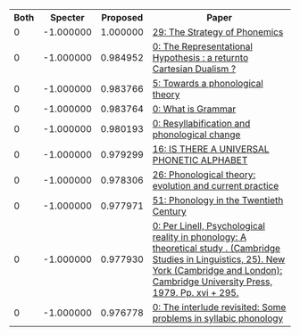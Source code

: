 <html><table><tr>
<th>Both</th>
<th>Specter</th>
<th>Proposed</th>
<th>Paper</th>
</tr>
<tr>
<td>0</td>
<td>-1.000000</td>
<td>1.000000</td>
<td><a href="https://www.semanticscholar.org/paper/3ba56bb735712fdf7796a209a4c4146f402eb151">29: The Strategy of Phonemics</a></td>
</tr>
<tr>
<td>0</td>
<td>-1.000000</td>
<td>0.984952</td>
<td><a href="https://www.semanticscholar.org/paper/5ac699d8a8281e5b8f706cfeb9f2a322e99fa18d">0: The Representational Hypothesis : a returnto Cartesian Dualism ?</a></td>
</tr>
<tr>
<td>0</td>
<td>-1.000000</td>
<td>0.983766</td>
<td><a href="https://www.semanticscholar.org/paper/fa6ba17570a7b535d02043bd85ea210e5e5ba4c3">5: Towards a phonological theory</a></td>
</tr>
<tr>
<td>0</td>
<td>-1.000000</td>
<td>0.983764</td>
<td><a href="https://www.semanticscholar.org/paper/1c8dea92a998e9b921a92c08764f0f6d86a9eedd">0: What is Grammar</a></td>
</tr>
<tr>
<td>0</td>
<td>-1.000000</td>
<td>0.980193</td>
<td><a href="https://www.semanticscholar.org/paper/2a04aa9532563d423532913738d361aa9763983e">0: Resyllabification and phonological change</a></td>
</tr>
<tr>
<td>0</td>
<td>-1.000000</td>
<td>0.979299</td>
<td><a href="https://www.semanticscholar.org/paper/fd565b01632fb346cf6abdcfa018f54792da2a5b">16: IS THERE A UNIVERSAL PHONETIC ALPHABET</a></td>
</tr>
<tr>
<td>0</td>
<td>-1.000000</td>
<td>0.978306</td>
<td><a href="https://www.semanticscholar.org/paper/b1286ab7df97ccae16546f48f090bbf9386f59e7">26: Phonological theory: evolution and current practice</a></td>
</tr>
<tr>
<td>0</td>
<td>-1.000000</td>
<td>0.977971</td>
<td><a href="https://www.semanticscholar.org/paper/5a12b0b9e968b3db7fe040b0a7555cb3fe802f17">51: Phonology in the Twentieth Century</a></td>
</tr>
<tr>
<td>0</td>
<td>-1.000000</td>
<td>0.977930</td>
<td><a href="https://www.semanticscholar.org/paper/8a3e88c709ed96af9ac3704ae136f34be0f41379">0: Per Linell, Psychological reality in phonology: A theoretical study . (Cambridge Studies in Linguistics, 25). New York (Cambridge and London): Cambridge University Press, 1979. Pp. xvi + 295.</a></td>
</tr>
<tr>
<td>0</td>
<td>-1.000000</td>
<td>0.976778</td>
<td><a href="https://www.semanticscholar.org/paper/caa10bd5abcc8490a70af7d8b6cfc51253474505">0: The interlude revisited: Some problems in syllabic phonology</a></td>
</tr>
</table></html>
